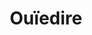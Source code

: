 ---
published: true
title: Ouïedire
collection: ailleurs
release_date: '2015-02-16 00:00:00'
image: null
number: '84'
slug: ailleurs-84
taxonomy:
    dj: Katapulto
    artist: ['?? (Morocco)', 'Ashrae fax', Bodyguard, 'Bryan ferry zamba', 'Current 93', 'D''eon', 'Dean Blunt', 'From an estonian animation', Games, Ignatz, 'Jam city', 'Joachim witt', Katapulto, Kuedo, L.pierre, 'Metro Area', 'Mike cooper', Morphosis, 'Neon lit atoms leyland kirby', Niwea, Painkiller, 'Planning To Rock', Schackleton, 'Scott walker', Standish/carlyon, 'These new puritans']
playlists:
    - { title: null, tracks: [{ timecode: '00:00:00', artists: ['From an estonian animation'], title: 'suur toll  (the giant)' }, { timecode: '00:00:52', artists: [Bodyguard], title: 'Raiden - blue lights' }, { timecode: '00:08:28', artists: ['Dean Blunt'], title: Grade }, { timecode: '00:12:40', artists: [Standish/carlyon], title: subliminally }, { timecode: '00:15:28', artists: [Katapulto], title: Death }, { timecode: '00:19:09', artists: ['Current 93'], title: 'The heart full of eyes' }, { timecode: '00:24:30', artists: ['Ashrae fax'], title: Ultravaca }, { timecode: '00:29:12', artists: ['D''eon'], title: 'Now you do' }, { timecode: '00:36:44', artists: [Niwea], title: 'Miasto srednie' }, { timecode: '00:40:41', artists: ['Planning To Rock'], title: Doorway }, { timecode: '00:44:00', artists: [Schackleton], title: 'Test tubes' }, { timecode: '00:53:41', artists: [Kuedo], title: 'Ant city' }, { timecode: '00:56:45', artists: [Morphosis], title: Musafir }, { timecode: '01:03:33', artists: ['Metro Area'], title: Nerves }, { timecode: '01:09:45', artists: ['Jam city'], title: 'How we relate to the body' }, { timecode: '01:14:24', artists: ['Joachim witt'], title: Herbergsvater }, { timecode: '01:19:03', artists: [L.pierre], title: 'the kingdom' }, { timecode: '01:24:55', artists: ['Mike cooper'], title: 'Night flower tapu' }, { timecode: '01:29:35', artists: ['Bryan ferry zamba'], title: '' }, { timecode: '01:32:21', artists: [Ignatz], title: 'He deals with love and her gaze' }, { timecode: '01:41:08', artists: [Games], title: 'Strawberry skies' }, { timecode: '01:44:00', artists: ['Neon lit atoms leyland kirby'], title: '' }, { timecode: '01:47:04', artists: [Painkiller], title: 'Blackhole dub' }, { timecode: '01:50:28', artists: ['Scott walker'], title: Rawhide }, { timecode: '01:53:30', artists: ['These new puritans'], title: 'field of reeds' }, { timecode: '01:59:13', artists: ['?? (Morocco)'], title: Guelmim }] }
presentation: ''

---